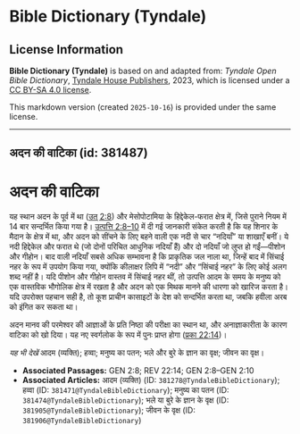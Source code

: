 # Bible Dictionary (Tyndale)

## License Information

**Bible Dictionary (Tyndale)** is based on and adapted from: _Tyndale Open Bible Dictionary_, [Tyndale House Publishers](https://tyndaleopenresources.com/), 2023, which is licensed under a [CC BY-SA 4.0 license](https://creativecommons.org/licenses/by-sa/4.0/legalcode.en).

This markdown version (created `2025-10-16`) is provided under the same license.



--------------------------------

## अदन की वाटिका (id: 381487)

अदन की वाटिका
=============

यह स्थान अदन के पूर्व में था ([उत् 2:8](https://ref.ly/Gen2:8)) और मेसोपोटामिया के हिद्देकेल\-फरात क्षेत्र में, जिसे पुराने नियम में 14 बार सन्दर्भित किया गया है। [उत्पत्ति 2:8–10](https://ref.ly/Gen2:8-Gen2:10) में दी गई जानकारी संकेत करती है कि यह शिनार के मैदान के क्षेत्र में था, और अदन को सींचने के लिए बहने वाली एक नदी से चार “नदियाँ” या शाखाएँ बनीं। ये नदी हिद्देकेल और फरात थे (जो दोनों परिचित आधुनिक नदियाँ हैं) और दो नदियाँ जो लुप्त हो गईं—पीशोन और गीहोन। बाद वाली नदियाँ सबसे अधिक सम्भावना है कि प्राकृतिक जल नाला था, जिन्हें बाद में सिंचाई नहर के रूप में उपयोग किया गया, क्योंकि कीलाक्षर लिपि में “नदी” और “सिंचाई नहर” के लिए कोई अलग शब्द नहीं है। यदि पीशोन और गीहोन वास्तव में सिंचाई नहर थीं, तो उत्पत्ति आदम के समय के मनुष्य को एक वास्तविक भौगोलिक क्षेत्र में रखता है और अदन को एक मिथक मानने की धारणा को खारिज करता है। यदि उपरोक्त पहचान सही है, तो कूश प्राचीन कासाइटों के देश को सन्दर्भित करता था, जबकि हवीला अरब को इंगित कर सकता था।

अदन मानव की परमेश्वर की आज्ञाओं के प्रति निष्ठा की परीक्षा का स्थान था, और अनाज्ञाकारीता के कारण वाटिका को खो दिया। यह नए स्वर्गलोक के रूप में पुनः प्राप्त होगा ([प्रका 22:14](https://ref.ly/Rev22:14))।

*यह भी देखें* आदम (व्यक्ति); हव्वा; मनुष्य का पतन; भले और बुरे के ज्ञान का वृक्ष; जीवन का वृक्ष। 

* **Associated Passages:** GEN 2:8; REV 22:14; GEN 2:8–GEN 2:10
* **Associated Articles:** आदम (व्यक्ति) (ID: `381278@TyndaleBibleDictionary`); हव्वा (ID: `381471@TyndaleBibleDictionary`); मनुष्य का पतन (ID: `381474@TyndaleBibleDictionary`); भले या बुरे के ज्ञान के वृक्ष (ID: `381905@TyndaleBibleDictionary`); जीवन के वृक्ष (ID: `381906@TyndaleBibleDictionary`)

